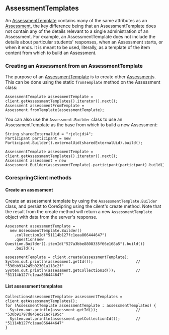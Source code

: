 ## AssessmentTemplates

An [AssessmentTemplate](/src/main/java/org/corespring/resource/AssessmentTemplate.java) contains many of the same
attributes as an [Assessment](/doc/resources/assessments.md), the key difference being that an AssessmentTemplate does
not contain any of the details relevant to a single administration of an Assessment. For example, an
AssessmentTemplate does not include the details about particular students' responses, when an Assessment starts, or
when it ends. It is meant to be used, literally, as a template of the item content from which to build an
Assessment.

### Creating an Assessment from an AssessmentTemplate

The purpose of an [AssessmentTemplate](/src/main/java/org/corespring/resource/AssessmentTemplate.java) is to create
other [Assessment](/doc/resources/assessments.md)s. This can be done using the static `fromTemplate` method on the
Assessment class:

    AssessmentTemplate assessmentTemplate = client.getAssessmentTemplates().iterator().next();
    Assessment assessmentFromTemplate = Assessment.fromTemplate(assessmentTemplate);


You can also use the `Assessment.Builder` class to use an AssessmentTemplate as the base from which to build a new
Assessment:

    String sharedExternalUid = "rjelcjdi4";
    Participant participant = new Participant.Builder().externalUid(sharedExternalUid).build();

    AssessmentTemplate assessmentTemplate = client.getAssessmentTemplates().iterator().next();
    Assessment assessment = new Assessment.Builder(assessmentTemplate).participant(participant).build();


### CorespringClient methods

#### Create an assessment

Create an assessment template by using the `AssessmentTemplate.Builder` class, and persist to CoreSpring using the
cilent's create method. Note that the result from the create method will return a new `AssessmentTemplate` object with
data from the server's response.

    Assessment assessmentTemplate =
      new AssessmentTemplate.Builder()
        .collectionId("51114b127fc1eaa866444647")
        .question(new Question.Builder().itemId("527a3bbe8808335f66e168a5").build())
        .build();

    assessmentTemplate = client.create(assessmentTemplate);
    System.out.println(assessment.getId());                   // "530bb914245b02301a118c2f"
    System.out.println(assessment.getCollectionId());         // "51114b127fc1eaa866444647"


#### List assessment templates

    Collection<AssessmentTemplate> assessmentTemplates = client.getAssessmentTemplates();
    for (AssessmentTemplate assessmentTemplate : assessmentTemplates) {
      System.out.println(assessment.getId());                 // "530b91797d845ec21ac7195c"
      System.out.println(assessment.getCollectionId());       // "51114b127fc1eaa866444647"
    }

